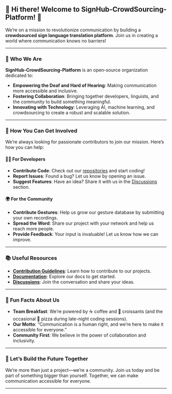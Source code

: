 ## 👋 Hi there! Welcome to **SignHub-CrowdSourcing-Platform**! 👋

We’re on a mission to revolutionize communication by building a **crowdsourced sign language translation platform**. Join us in creating a world where communication knows no barriers!

---

### 🌟 **Who We Are**
**SignHub-CrowdSourcing-Platform** is an open-source organization dedicated to:
- **Empowering the Deaf and Hard of Hearing**: Making communication more accessible and inclusive.
- **Fostering Collaboration**: Bringing together developers, linguists, and the community to build something meaningful.
- **Innovating with Technology**: Leveraging AI, machine learning, and crowdsourcing to create a robust and scalable solution.

---

### 🚀 **How You Can Get Involved**
We’re always looking for passionate contributors to join our mission. Here’s how you can help:

#### 👩‍💻 **For Developers**
- **Contribute Code**: Check out our [repositories](https://github.com/SignHub-CrowdSourcing-Platform) and start coding!
- **Report Issues**: Found a bug? Let us know by opening an issue.
- **Suggest Features**: Have an idea? Share it with us in the [Discussions](https://github.com/SignHub-CrowdSourcing-Platform/discussions) section.

#### 🌍 **For the Community**
- **Contribute Gestures**: Help us grow our gesture database by submitting your own recordings.
- **Spread the Word**: Share our project with your network and help us reach more people.
- **Provide Feedback**: Your input is invaluable! Let us know how we can improve.

---



### 📚 **Useful Resources**
- **[Contribution Guidelines](https://github.com/SignHub-CrowdSourcing-Platform/.github/blob/main/CONTRIBUTING.md)**: Learn how to contribute to our projects.
- **[Documentation](https://github.com/SignHub-CrowdSourcing-Platform/docs)**: Explore our docs to get started.
- **[Discussions](https://github.com/SignHub-CrowdSourcing-Platform/discussions)**: Join the conversation and share your ideas.

---

### 🍿 **Fun Facts About Us**
- **Team Breakfast**: We’re powered by ☕ coffee and 🥐 croissants (and the occasional 🍕 pizza during late-night coding sessions).
- **Our Motto**: “Communication is a human right, and we’re here to make it accessible for everyone.”
- **Community First**: We believe in the power of collaboration and inclusivity.

---

### 🌈 **Let’s Build the Future Together**
We’re more than just a project—we’re a community. Join us today and be part of something bigger than yourself. Together, we can make communication accessible for everyone.

---

